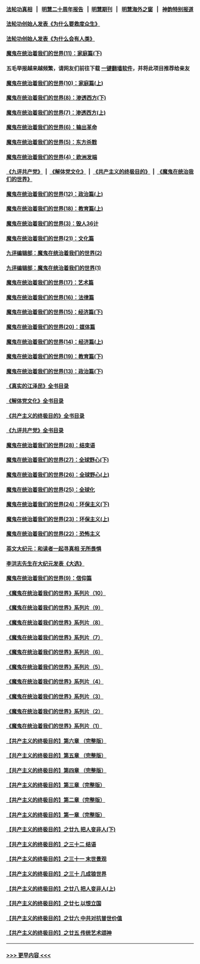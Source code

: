 #### [法轮功真相](https://github.com/gfw-breaker/truth/blob/master/README.md?t=0) &nbsp;&nbsp;|&nbsp;&nbsp; [明慧二十周年报告](https://github.com/gfw-breaker/mh-reports/blob/master/README.md?t=0) &nbsp;&nbsp;|&nbsp;&nbsp;[明慧期刊](https://github.com/gfw-breaker/mh-qikan) &nbsp;&nbsp;|&nbsp;&nbsp; [明慧海外之窗](https://github.com/gfw-breaker/mh-news/blob/master/README.md?t=0) &nbsp;&nbsp;|&nbsp;&nbsp; [神韵特别报道](https://github.com/gfw-breaker/mh-news/blob/master/shenyun.md?t=0)
#### [法轮功创始人发表《为什么要救度众生》](../pages/nsc422/n13975246.md?t=05060343) 
#### [法轮功创始人发表《为什么会有人类》](../pages/nsc422/n13912117.md?t=05060343) 
#### [魔鬼在统治着我们的世界(11)：家庭篇(下)](../pages/nsc422/n10440961.md?t=05060343) 
#### 五毛举报越来越频繁，请网友们前往下载 [一键翻墙软件](https://github.com/gfw-breaker/ssr-accounts)，并将此项目推荐给亲友
#### [魔鬼在统治着我们的世界(10)：家庭篇(上)](../pages/nsc422/n10435448.md?t=05060343) 
#### [魔鬼在统治着我们的世界(8)：渗透西方(下)](../pages/nsc422/n10429603.md?t=05060343) 
#### [魔鬼在统治着我们的世界(7)：渗透西方(上)](../pages/nsc422/n10426013.md?t=05060343) 
#### [魔鬼在统治着我们的世界(6)：输出革命](../pages/nsc422/n10421536.md?t=05060343) 
#### [魔鬼在统治着我们的世界(5)：东方杀戮](../pages/nsc422/n10417707.md?t=05060343) 
#### [魔鬼在统治着我们的世界(4)：欧洲发端](../pages/nsc422/n10414890.md?t=05060343) 
#### [《九评共产党》](https://github.com/begood0513/9ping.md/blob/master/README.md) &nbsp;|&nbsp; [《解体党文化》](../../../../jtdwh.md/blob/master/README.md)  &nbsp;|&nbsp; [《共产主义的终极目的》](../../../../gczydzjmd.md/blob/master/README.md) &nbsp;|&nbsp; [《魔鬼在统治我们的世界》](../../../../mgztzwmdsj.md/blob/master/README.md) 
#### [魔鬼在统治着我们的世界(12)：政治篇(上)](../pages/nsc422/n10444576.md?t=05060343) 
#### [魔鬼在统治着我们的世界(18)：教育篇(上)](../pages/nsc422/n10526970.md?t=05060343) 
#### [魔鬼在统治着我们的世界(3)：毁人36计](../pages/nsc422/n10411583.md?t=05060343) 
#### [魔鬼在统治着我们的世界(21)：文化篇](../pages/nsc422/n10597706.md?t=05060343) 
#### [九评编辑部：魔鬼在统治着我们的世界(2)](../pages/nsc422/n10410036.md?t=05060343) 
#### [九评编辑部：魔鬼在统治着我们的世界(1)](../pages/nsc422/n10406825.md?t=05060343) 
#### [魔鬼在统治着我们的世界(17)：艺术篇](../pages/nsc422/n10499093.md?t=05060343) 
#### [魔鬼在统治着我们的世界(16)：法律篇](../pages/nsc422/n10485969.md?t=05060343) 
#### [魔鬼在统治着我们的世界(15)：经济篇(下)](../pages/nsc422/n10469975.md?t=05060343) 
#### [魔鬼在统治着我们的世界(20)：媒体篇](../pages/nsc422/n10586579.md?t=05060343) 
#### [魔鬼在统治着我们的世界(14)：经济篇(上)](../pages/nsc422/n10457370.md?t=05060343) 
#### [魔鬼在统治着我们的世界(19)：教育篇(下)](../pages/nsc422/n10564808.md?t=05060343) 
#### [魔鬼在统治着我们的世界(13)：政治篇(下)](../pages/nsc422/n10448270.md?t=05060343) 
#### [《真实的江泽民》全书目录](../pages/nsc422/n13721399.md?t=05060343) 
#### [《解体党文化》全书目录](../pages/nsc422/n13721157.md?t=05060343) 
#### [《共产主义的终极目的》全书目录](../pages/nsc422/n13721048.md?t=05060343) 
#### [《九评共产党》全书目录](../pages/nsc422/n13708085.md?t=05060343) 
#### [魔鬼在统治着我们的世界(28)：结束语](../pages/nsc422/n10936246.md?t=05060343) 
#### [魔鬼在统治着我们的世界(27)：全球野心(下)](../pages/nsc422/n10928319.md?t=05060343) 
#### [魔鬼在统治着我们的世界(26)：全球野心(上)](../pages/nsc422/n10900318.md?t=05060343) 
#### [魔鬼在统治着我们的世界(25)：全球化](../pages/nsc422/n10788205.md?t=05060343) 
#### [魔鬼在统治着我们的世界(24)：环保主义(下)](../pages/nsc422/n10695307.md?t=05060343) 
#### [魔鬼在统治着我们的世界(23)：环保主义(上)](../pages/nsc422/n10688613.md?t=05060343) 
#### [魔鬼在统治着我们的世界(22)：恐怖主义](../pages/nsc422/n10614727.md?t=05060343) 
#### [英文大纪元：和读者一起寻真相 无所畏惧](../pages/nsc422/n12542027.md?t=05060343) 
#### [李洪志先生在大纪元发表《大选》](../pages/nsc422/n12534746.md?t=05060343) 
#### [魔鬼在统治着我们的世界(9)：信仰篇](../pages/nsc422/n10432159.md?t=05060343) 
#### [《魔鬼在统治着我们的世界》系列片（10）](../pages/nsc422/n12292670.md?t=05060343) 
#### [《魔鬼在统治着我们的世界》系列片（9）](../pages/nsc422/n12290859.md?t=05060343) 
#### [《魔鬼在统治着我们的世界》系列片（8）](../pages/nsc422/n12287445.md?t=05060343) 
#### [《魔鬼在统治着我们的世界》系列片（7）](../pages/nsc422/n12283425.md?t=05060343) 
#### [《魔鬼在统治着我们的世界》系列片（6）](../pages/nsc422/n12282314.md?t=05060343) 
#### [《魔鬼在统治着我们的世界》系列片（5）](../pages/nsc422/n12281419.md?t=05060343) 
#### [《魔鬼在统治着我们的世界》系列片（4）](../pages/nsc422/n12274024.md?t=05060343) 
#### [《魔鬼在统治着我们的世界》系列片（3）](../pages/nsc422/n12271322.md?t=05060343) 
#### [《魔鬼在统治着我们的世界》系列片（2）](../pages/nsc422/n12269049.md?t=05060343) 
#### [《魔鬼在统治着我们的世界》系列片（1）](../pages/nsc422/n12267575.md?t=05060343) 
#### [【共产主义的终极目的】第六章 （完整版）](../pages/nsc422/n11428913.md?t=05060343) 
#### [【共产主义的终极目的】第五章 （完整版）](../pages/nsc422/n11428912.md?t=05060343) 
#### [【共产主义的终极目的】第四章 （完整版）](../pages/nsc422/n11428907.md?t=05060343) 
#### [【共产主义的终极目的】第三章（完整版）](../pages/nsc422/n11428848.md?t=05060343) 
#### [【共产主义的终极目的】第二章（完整版）](../pages/nsc422/n11428831.md?t=05060343) 
#### [【共产主义的终极目的】第一章（完整版）](../pages/nsc422/n11417651.md?t=05060343) 
#### [【共产主义的终极目的】之廿九 把人变非人(下)](../pages/nsc422/n11344140.md?t=05060343) 
#### [【共产主义的终极目的】之三十二 结语](../pages/nsc422/n11360535.md?t=05060343) 
#### [【共产主义的终极目的】之三十一 末世景观](../pages/nsc422/n11351129.md?t=05060343) 
#### [【共产主义的终极目的】之三十 几成狼世界](../pages/nsc422/n11348280.md?t=05060343) 
#### [【共产主义的终极目的】之廿八 把人变非人(上)](../pages/nsc422/n11340492.md?t=05060343) 
#### [【共产主义的终极目的】之廿七 以恨立国](../pages/nsc422/n11336944.md?t=05060343) 
#### [【共产主义的终极目的】之廿六 中共对抗普世价值](../pages/nsc422/n11324785.md?t=05060343) 
#### [【共产主义的终极目的】之廿五 传统艺术颂神](../pages/nsc422/n11296396.md?t=05060343) 

----
#### [ >>> 更早内容 <<< ](../indexes/nsc422-earlier.md)
